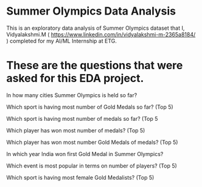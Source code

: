 # Summer Olympics Data Analysis

This is an exploratory data analysis of Summer Olympics dataset that I, Vidyalakshmi.M ( https://www.linkedin.com/in/vidyalakshmi-m-2365a8184/ ) completed for my AI/ML Internship at ETG.

# These are the questions that were asked for this EDA project.

In how many cities Summer Olympics is held so far?

Which sport is having most number of Gold Medals so far? (Top 5)

Which sport is having most number of medals so far? (Top 5

Which player has won most number of medals? (Top 5)

Which player has won most number Gold Medals of medals? (Top 5)

In which year India won first Gold Medal in Summer Olympics?

Which event is most popular in terms on number of players? (Top 5)

Which sport is having most female Gold Medalists? (Top 5)

